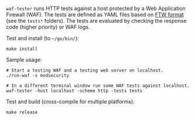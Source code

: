 `waf-tester` runs HTTP tests against a host protected by a Web Application Firewall (WAF). The tests are defined as YAML files based on [FTW format](https://github.com/CRS-support/ftw/blob/master/docs/YAMLFormat.md) (see the `tests*` folders). The tests are evaluated by checking the response code (higher priority) or WAF logs.

Test and install (to `~/go/bin/`):

```
make install
```

Sample usage:

```
# Start a testing WAF and a testing web server on localhost.
./run-waf -s modsecurity

# In a different terminal window run some WAF tests against localhost.
waf-tester -host localhost -scheme http -tests tests
```

Test and build (cross-compile for multiple platforms):

```
make release
```
